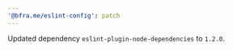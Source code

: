 ```yaml
---
'@bfra.me/eslint-config': patch
---
```


Updated dependency `eslint-plugin-node-dependencies` to `1.2.0`.
